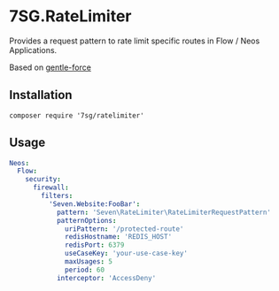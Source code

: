 # 7SG.RateLimiter
Provides a request pattern to rate limit specific routes in Flow / Neos Applications. 

Based on [gentle-force](https://github.com/mariusbalcytis/gentle-force)

## Installation
```
composer require '7sg/ratelimiter'
```

## Usage
```yaml
Neos:
  Flow:
    security:
      firewall:
        filters:
          'Seven.Website:FooBar':
            pattern: 'Seven\RateLimiter\RateLimiterRequestPattern'
            patternOptions:
              uriPattern: '/protected-route'
              redisHostname: 'REDIS_HOST'
              redisPort: 6379
              useCaseKey: 'your-use-case-key'
              maxUsages: 5
              period: 60
            interceptor: 'AccessDeny'
```
